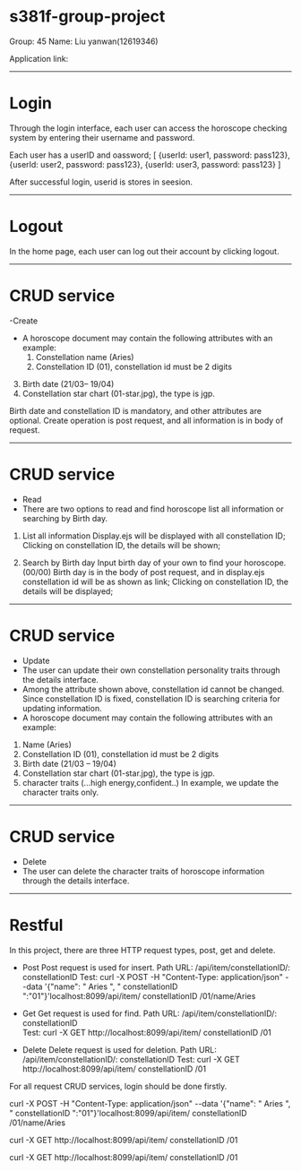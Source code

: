 # s381f-group-project
Group: 45
Name:
 Liu yanwan(12619346)

Application link: 

********************************************

# Login
Through the login interface, each user can access the horoscope checking system by entering their username and password. 

Each user has a userID and oassword;
[
  {userId: user1, password: pass123},
  {userId: user2, password: pass123},
  {userId: user3, password: pass123}
]

After successful login, userid is stores in seesion.

********************************************
# Logout
In the home page, each user can log out their account by clicking logout.

********************************************
# CRUD service
-Create 
- A horoscope document may contain the following attributes with an example:
  1) Constellation name (Aries)
  2) Constellation ID (01), constellation id must be 2 digits 
3) Birth date (21/03– 19/04)
  4) Constellation star chart (01-star.jpg), the type is jgp.

Birth date and constellation ID is mandatory, and other attributes are optional.
Create operation is post request, and all information is in body of request.


********************************************
# CRUD service
-	Read
-	There are two options to read and find horoscope list all information or searching by Birth day.
1)	List all information
Display.ejs will be displayed with all constellation ID;
Clicking on constellation ID, the details will be shown;

2)	Search by Birth day
Input birth day of your own to find your horoscope. (00/00)
Birth day is in the body of post request, and in display.ejs constellation id will be as shown as link;
Clicking on constellation ID, the details will be displayed;

********************************************
# CRUD service
-	Update
-	The user can update their own constellation personality traits through the details interface.
-	Among the attribute shown above, constellation id cannot be changed. Since constellation ID is fixed, constellation ID is searching criteria for updating information.  
-	A horoscope document may contain the following attributes with an example:
1) Name (Aries)
2) Constellation ID (01), constellation id must be 2 digits 
3) Birth date (21/03 – 19/04)
4) Constellation star chart (01-star.jpg), the type is jgp.
5) character traits (...high energy,confident..)
In example, we update the character traits only.

********************************************
# CRUD service
-	Delete
-	The user can delete the character traits of horoscope information through the details interface.
********************************************
# Restful
In this project, there are three HTTP request types, post, get and delete.
-	Post
Post request is used for insert.
Path URL: /api/item/constellationID/: constellationID
Test: curl -X POST -H "Content-Type: application/json" --data '{"name": " Aries ", " constellationID ":"01"}'localhost:8099/api/item/ constellationID /01/name/Aries

-	Get
Get request is used for find.
Path URL: /api/item/constellationID/: constellationID                                      
Test: curl -X GET http://localhost:8099/api/item/ constellationID /01
-	Delete
Delete request is used for deletion.
Path URL: /api/item/constellationID/: constellationID
Test: curl -X GET http://localhost:8099/api/item/ constellationID /01

For all request CRUD services, login should be done firstly.

curl -X POST -H "Content-Type: application/json" --data '{"name": " Aries ", " constellationID ":"01"}'localhost:8099/api/item/ constellationID /01/name/Aries

curl -X GET http://localhost:8099/api/item/ constellationID /01

curl -X GET http://localhost:8099/api/item/ constellationID /01
